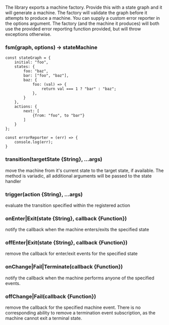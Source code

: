 The library exports a machine factory. Provide this with a state graph
and it will generate a machine. The factory will validate the graph
before it attempts to produce a machine. You can supply a custom error
reporter in the options argument. The factory (and the machine it
produces) will both use the provided error reporting function
provided, but will throw exceptions otherwise.


### fsm(graph, options) -> stateMachine

    const stateGraph = {
        initial: "foo",
        states: {
            foo: "baz",
            bar: ["foo", "baz"],
            baz: {
                foo: (val) => {
                    return val === 1 ? "bar" : "baz";
                },
            }
        },
        actions: {
            next: [
                {from: "foo", to "bar"}
            ]
        }
    };

    const errorReporter = (err) => {
        console.log(err);
    }


### transition(targetState {String}, ...args)

move the machine from it's current state to the target state, if
available. The method is variadic, all additional arguments will be
passed to the state handler


### trigger(action {String}, ...args)

evaluate the transition specified within the registered action


### onEnter|Exit(state {String}, callback {Function})

notify the callback when the machine enters/exits the specified state


### offEnter|Exit(state {String}, callback {Function})

remove the callback for enter/exit events for the specified state


### onChange|Fail|Terminate(callback {Function})

notify the callback when the machine performs anyone of the specified
events.


### offChange|Fail(callback {Function})

remove the callback for the specified machine event. There is no
corresponding ability to remove a termination event subscription, as
the machine cannot exit a terminal state.




